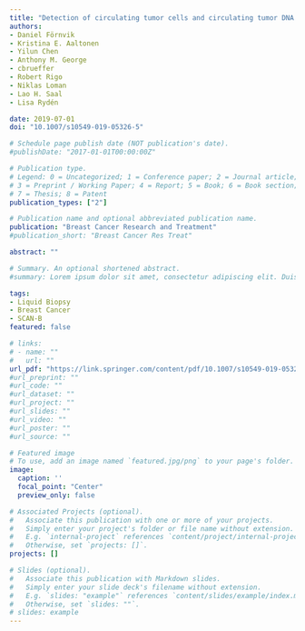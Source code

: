 ```yaml
---
title: "Detection of circulating tumor cells and circulating tumor DNA before and after mammographic breast compression in a cohort of breast cancer patients scheduled for neoadjuvant treatment"
authors:
- Daniel Förnvik
- Kristina E. Aaltonen
- Yilun Chen
- Anthony M. George
- cbrueffer
- Robert Rigo
- Niklas Loman
- Lao H. Saal
- Lisa Rydén

date: 2019-07-01
doi: "10.1007/s10549-019-05326-5"

# Schedule page publish date (NOT publication's date).
#publishDate: "2017-01-01T00:00:00Z"

# Publication type.
# Legend: 0 = Uncategorized; 1 = Conference paper; 2 = Journal article;
# 3 = Preprint / Working Paper; 4 = Report; 5 = Book; 6 = Book section;
# 7 = Thesis; 8 = Patent
publication_types: ["2"]

# Publication name and optional abbreviated publication name.
publication: "Breast Cancer Research and Treatment"
#publication_short: "Breast Cancer Res Treat"

abstract: ""

# Summary. An optional shortened abstract.
#summary: Lorem ipsum dolor sit amet, consectetur adipiscing elit. Duis posuere tellus ac convallis placerat. Proin tincidunt magna sed ex sollicitudin condimentum.

tags:
- Liquid Biopsy
- Breast Cancer
- SCAN-B
featured: false

# links:
# - name: ""
#   url: ""
url_pdf: "https://link.springer.com/content/pdf/10.1007/s10549-019-05326-5.pdf"
#url_preprint: ""
#url_code: ""
#url_dataset: ""
#url_project: ""
#url_slides: ""
#url_video: ""
#url_poster: ""
#url_source: ""

# Featured image
# To use, add an image named `featured.jpg/png` to your page's folder. 
image:
  caption: ''
  focal_point: "Center"
  preview_only: false

# Associated Projects (optional).
#   Associate this publication with one or more of your projects.
#   Simply enter your project's folder or file name without extension.
#   E.g. `internal-project` references `content/project/internal-project/index.md`.
#   Otherwise, set `projects: []`.
projects: []

# Slides (optional).
#   Associate this publication with Markdown slides.
#   Simply enter your slide deck's filename without extension.
#   E.g. `slides: "example"` references `content/slides/example/index.md`.
#   Otherwise, set `slides: ""`.
# slides: example
---
```

